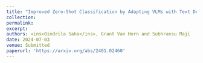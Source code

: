 ```yaml
---
title: "Improved Zero-Shot Classification by Adapting VLMs with Text Descriptions"
collection: 
permalink: 
excerpt: 
authors: <ins>Oindrila Saha</ins>, Grant Van Horn and Subhransu Maji
date: 2024-07-03
venue: Submitted
paperurl: 'https://arxiv.org/abs/2401.02460'
---
```


